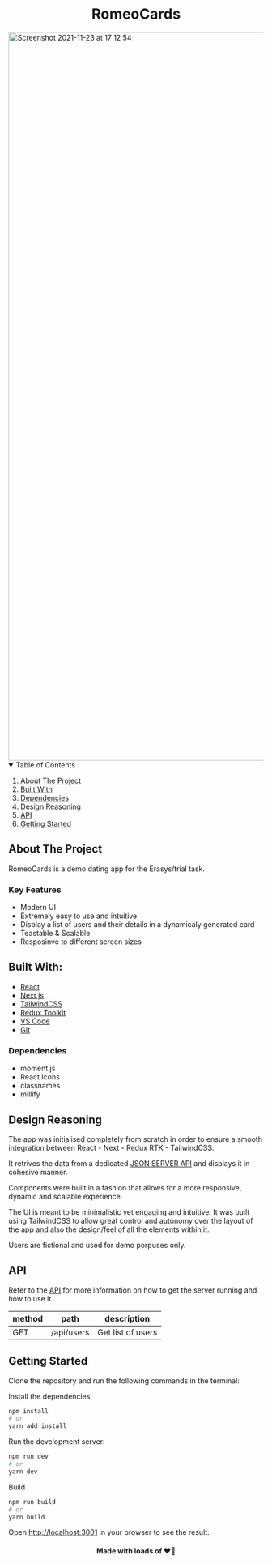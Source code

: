 <h1 align="center">RomeoCards</h1>

<img width="1438" alt="Screenshot 2021-11-23 at 17 12 54" src="https://user-images.githubusercontent.com/43752457/143061612-7245f258-8359-495d-93ec-1528de037781.png">

<!-- TABLE OF CONTENTS -->
<details open="open">
  <summary>Table of Contents</summary>
  <ol>
    <li><a href="#about-the-project">About The Project</a></li>
    <li><a href="#built-with">Built With</a></li>
    <li><a href="#dependencies">Dependencies</a></li>
    <li><a href="#design-reasoning">Design Reasoning</a></li>
    <li><a href="#API">API</a></li>
    <li><a href="#getting-started">Getting Started</a></li>
  </ol>
</details>

## About The Project

RomeoCards is a demo dating app for the Erasys/trial task.

### Key Features

- Modern UI
- Extremely easy to use and intuitive
- Display a list of users and their details in a dynamicaly generated card
- Teastable & Scalable
- Resposinve to different screen sizes

## Built With:

- [React](https://reactjs.org/)
- [Next.js](https://nextjs.org/)
- [TailwindCSS](https://tailwindcss.com/)
- [Redux Toolkit](https://redux-toolkit.js.org/)
- [VS Code](https://code.visualstudio.com/)
- [Git](https://git-scm.com/)

### Dependencies

- moment.js
- React Icons
- classnames
- millify

## Design Reasoning

The app was initialised completely from scratch in order to ensure a smooth integration between React - Next - Redux RTK - TailwindCSS.

It retrives the data from a dedicated [JSON SERVER API](https://github.com/edisonabdiel/RomeoTaskDB) and displays it in cohesive manner.

Components were built in a fashion that allows for a more responsive, dynamic and scalable experience.

The UI is meant to be minimalistic yet engaging and intuitive. It was built using TailwindCSS to allow great control and autonomy over the layout of the app and also the design/feel of all the elements within it.

Users are fictional and used for demo porpuses only.

## API

Refer to the [API](https://github.com/edisonabdiel/RomeoTaskDB) for more information on how to get the server running and how to use it.

| method | path               | description            |
|--------|--------------------|------------------------|
| GET    | /api/users         | Get list of users      |

## Getting Started

Clone the repository and run the following commands in the terminal:

Install the dependencies 

```bash
npm install
# or
yarn add install
```

Run the development server:

```bash
npm run dev
# or
yarn dev
```

Build 

```bash
npm run build
# or
yarn build
```


Open [http://localhost:3001](http://localhost:3001) in your browser to see the result.


<h4 align="center">Made with loads of ❤️‍🔥</h4>